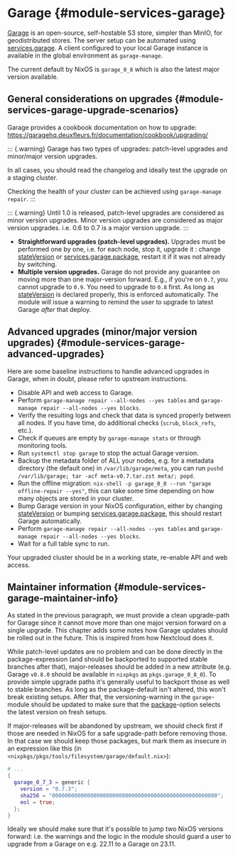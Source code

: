 # Garage {#module-services-garage}

[Garage](https://garagehq.deuxfleurs.fr/)
is an open-source, self-hostable S3 store, simpler than MinIO, for geodistributed stores.
The server setup can be automated using
[services.garage](#opt-services.garage.enable). A
 client configured to your local Garage instance is available in
 the global environment as `garage-manage`.

The current default by NixOS is `garage_0_8` which is also the latest
major version available.

## General considerations on upgrades {#module-services-garage-upgrade-scenarios}

Garage provides a cookbook documentation on how to upgrade:
<https://garagehq.deuxfleurs.fr/documentation/cookbook/upgrading/>

::: {.warning}
Garage has two types of upgrades: patch-level upgrades and minor/major version upgrades.

In all cases, you should read the changelog and ideally test the upgrade on a staging cluster.

Checking the health of your cluster can be achieved using `garage-manage repair`.
:::

::: {.warning}
Until 1.0 is released, patch-level upgrades are considered as minor version upgrades.
Minor version upgrades are considered as major version upgrades.
i.e. 0.6 to 0.7 is a major version upgrade.
:::

  - **Straightforward upgrades (patch-level upgrades).**
    Upgrades must be performed one by one, i.e. for each node, stop it, upgrade it : change [stateVersion](#opt-system.stateVersion) or [services.garage.package](#opt-services.garage.package), restart it if it was not already by switching.
  - **Multiple version upgrades.**
    Garage do not provide any guarantee on moving more than one major-version forward.
    E.g., if you're on `0.7`, you cannot upgrade to `0.9`.
    You need to upgrade to `0.8` first.
    As long as [stateVersion](#opt-system.stateVersion) is declared properly,
    this is enforced automatically. The module will issue a warning to remind the user to upgrade to latest
    Garage *after* that deploy.

## Advanced upgrades (minor/major version upgrades) {#module-services-garage-advanced-upgrades}

Here are some baseline instructions to handle advanced upgrades in Garage, when in doubt, please refer to upstream instructions.

  - Disable API and web access to Garage.
  - Perform `garage-manage repair --all-nodes --yes tables` and `garage-manage repair --all-nodes --yes blocks`.
  - Verify the resulting logs and check that data is synced properly between all nodes.
    If you have time, do additional checks (`scrub`, `block_refs`, etc.).
  - Check if queues are empty by `garage-manage stats` or through monitoring tools.
  - Run `systemctl stop garage` to stop the actual Garage version.
  - Backup the metadata folder of ALL your nodes, e.g. for a metadata directory (the default one) in `/var/lib/garage/meta`,
    you can run `pushd /var/lib/garage; tar -acf meta-v0.7.tar.zst meta/; popd`.
  - Run the offline migration: `nix-shell -p garage_0_8 --run "garage offline-repair --yes"`, this can take some time depending on how many objects are stored in your cluster.
  - Bump Garage version in your NixOS configuration, either by changing [stateVersion](#opt-system.stateVersion) or bumping [services.garage.package](#opt-services.garage.package), this should restart Garage automatically.
  - Perform `garage-manage repair --all-nodes --yes tables` and `garage-manage repair --all-nodes --yes blocks`.
  - Wait for a full table sync to run.

Your upgraded cluster should be in a working state, re-enable API and web access.

## Maintainer information {#module-services-garage-maintainer-info}

As stated in the previous paragraph, we must provide a clean upgrade-path for Garage
since it cannot move more than one major version forward on a single upgrade. This chapter
adds some notes how Garage updates should be rolled out in the future.
This is inspired from how Nextcloud does it.

While patch-level updates are no problem and can be done directly in the
package-expression (and should be backported to supported stable branches after that),
major-releases should be added in a new attribute (e.g. Garage `v0.8.0`
should be available in `nixpkgs` as `pkgs.garage_0_8_0`).
To provide simple upgrade paths it's generally useful to backport those as well to stable
branches. As long as the package-default isn't altered, this won't break existing setups.
After that, the versioning-warning in the `garage`-module should be
updated to make sure that the
[package](#opt-services.garage.package)-option selects the latest version
on fresh setups.

If major-releases will be abandoned by upstream, we should check first if those are needed
in NixOS for a safe upgrade-path before removing those. In that case we should keep those
packages, but mark them as insecure in an expression like this (in
`<nixpkgs/pkgs/tools/filesystem/garage/default.nix>`):
```nix
# ...
{
  garage_0_7_3 = generic {
    version = "0.7.3";
    sha256 = "0000000000000000000000000000000000000000000000000000";
    eol = true;
  };
}
```

Ideally we should make sure that it's possible to jump two NixOS versions forward:
i.e. the warnings and the logic in the module should guard a user to upgrade from a
Garage on e.g. 22.11 to a Garage on 23.11.
